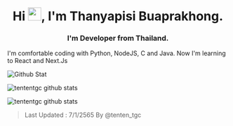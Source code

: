 <h1 align="center">Hi <img src="https://raw.githubusercontent.com/MartinHeinz/MartinHeinz/master/wave.gif" width="30px">, I'm Thanyapisi Buaprakhong.</h1>
<h3 align="center">I'm Developer from Thailand.</h3>
<p align="center">
          
 
 </p>


I'm comfortable coding with Python, NodeJS, C and Java. Now I'm learning to React and Next.Js

![Github Stat](https://github-profile-summary-cards.vercel.app/api/cards/profile-details?username=tententgc&theme=dracula)

![tententgc github stats](https://github-readme-stats.vercel.app/api?username=tententgc&count_private=true&show_icons=true&theme=ocean_dark)

![tententgc github stats](https://github-readme-stats.vercel.app/api/top-langs/?username=tententgc&layout=compact&theme=ocean_dark)

> Last Updated : 7/1/2565 By @tenten_tgc  
